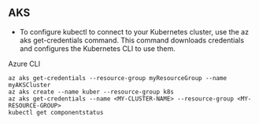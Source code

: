 ## AKS
* To configure kubectl to connect to your Kubernetes cluster, use the az aks get-credentials command. This command downloads credentials and configures the Kubernetes CLI to use them.

Azure CLI
```
az aks get-credentials --resource-group myResourceGroup --name myAKSCluster
az aks create --name kuber --resource-group k8s
az aks get-credentials --name <MY-CLUSTER-NAME> --resource-group <MY-RESOURCE-GROUP>
kubectl get componentstatus
```